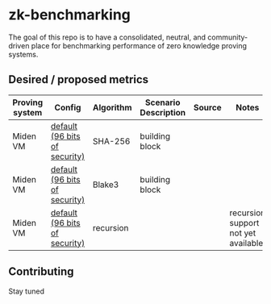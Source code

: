 # zk-benchmarking

The goal of this repo is to have a consolidated, neutral, and community-driven place for benchmarking performance of zero knowledge proving systems.

## Desired / proposed metrics

| Proving system | Config | Algorithm | Scenario Description | Source | Notes |
| --- | --- | --- | --- | --- | --- |
| Miden VM | [default (96 bits of security)](https://github.com/maticnetwork/miden/blob/e941cf8dc6397a830d9073c8730389248e82f8e1/air/src/options.rs#L29) | SHA-256 | building block | | |
| Miden VM | [default (96 bits of security)](https://github.com/maticnetwork/miden/blob/e941cf8dc6397a830d9073c8730389248e82f8e1/air/src/options.rs#L29) | Blake3 | building block | | |
| Miden VM | [default (96 bits of security)](https://github.com/maticnetwork/miden/blob/e941cf8dc6397a830d9073c8730389248e82f8e1/air/src/options.rs#L29) | recursion | | | recursion support not yet available |

## Contributing
Stay tuned
